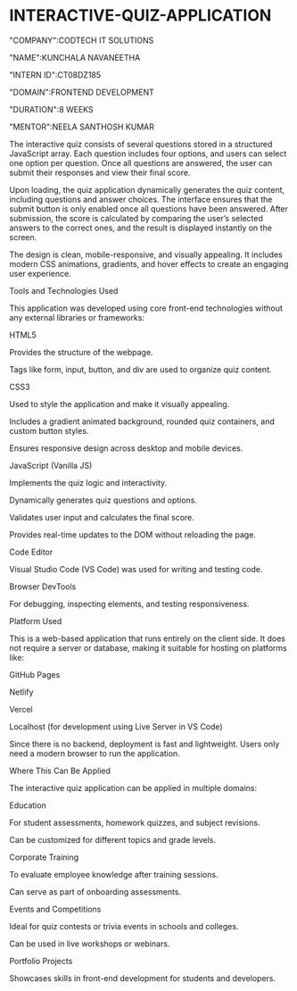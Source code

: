 # INTERACTIVE-QUIZ-APPLICATION

"COMPANY":CODTECH IT SOLUTIONS

"NAME":KUNCHALA NAVANEETHA

"INTERN ID":CT08DZ185

"DOMAIN":FRONTEND DEVELOPMENT

"DURATION":8 WEEKS

"MENTOR":NEELA SANTHOSH KUMAR

The interactive quiz consists of several questions stored in a structured JavaScript array. Each question includes four options, and users can select one option per question. Once all questions are answered, the user can submit their responses and view their final score.

Upon loading, the quiz application dynamically generates the quiz content, including questions and answer choices. The interface ensures that the submit button is only enabled once all questions have been answered. After submission, the score is calculated by comparing the user’s selected answers to the correct ones, and the result is displayed instantly on the screen.

The design is clean, mobile-responsive, and visually appealing. It includes modern CSS animations, gradients, and hover effects to create an engaging user experience.

Tools and Technologies Used

This application was developed using core front-end technologies without any external libraries or frameworks:

HTML5

Provides the structure of the webpage.

Tags like form, input, button, and div are used to organize quiz content.

CSS3

Used to style the application and make it visually appealing.

Includes a gradient animated background, rounded quiz containers, and custom button styles.

Ensures responsive design across desktop and mobile devices.

JavaScript (Vanilla JS)

Implements the quiz logic and interactivity.

Dynamically generates quiz questions and options.

Validates user input and calculates the final score.

Provides real-time updates to the DOM without reloading the page.

Code Editor

Visual Studio Code (VS Code) was used for writing and testing code.

Browser DevTools

For debugging, inspecting elements, and testing responsiveness.

Platform Used

This is a web-based application that runs entirely on the client side. It does not require a server or database, making it suitable for hosting on platforms like:

GitHub Pages

Netlify

Vercel

Localhost (for development using Live Server in VS Code)

Since there is no backend, deployment is fast and lightweight. Users only need a modern browser to run the application.

Where This Can Be Applied

The interactive quiz application can be applied in multiple domains:

Education

For student assessments, homework quizzes, and subject revisions.

Can be customized for different topics and grade levels.

Corporate Training

To evaluate employee knowledge after training sessions.

Can serve as part of onboarding assessments.

Events and Competitions

Ideal for quiz contests or trivia events in schools and colleges.

Can be used in live workshops or webinars.

Portfolio Projects

Showcases skills in front-end development for students and developers.
